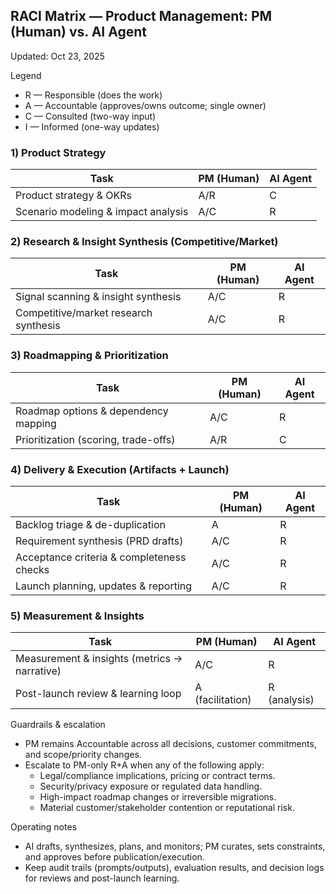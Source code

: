 ## RACI Matrix — Product Management: PM (Human) vs. AI Agent

Updated: Oct 23, 2025

Legend
- R — Responsible (does the work)
- A — Accountable (approves/owns outcome; single owner)
- C — Consulted (two-way input)
- I — Informed (one-way updates)

### 1) Product Strategy

| Task | PM (Human) | AI Agent |
|---|---|---|
| Product strategy & OKRs | A/R | C |
| Scenario modeling & impact analysis | A/C | R |

### 2) Research & Insight Synthesis (Competitive/Market)

| Task | PM (Human) | AI Agent |
|---|---|---|
| Signal scanning & insight synthesis | A/C | R |
| Competitive/market research synthesis | A/C | R |

### 3) Roadmapping & Prioritization

| Task | PM (Human) | AI Agent |
|---|---|---|
| Roadmap options & dependency mapping | A/C | R |
| Prioritization (scoring, trade-offs) | A/R | C |

### 4) Delivery & Execution (Artifacts + Launch)

| Task | PM (Human) | AI Agent |
|---|---|---|
| Backlog triage & de-duplication | A | R |
| Requirement synthesis (PRD drafts) | A/C | R |
| Acceptance criteria & completeness checks | A/C | R |
| Launch planning, updates & reporting | A/C | R |

### 5) Measurement & Insights

| Task | PM (Human) | AI Agent |
|---|---|---|
| Measurement & insights (metrics → narrative) | A/C | R |
| Post-launch review & learning loop | A (facilitation) | R (analysis) |

Guardrails & escalation
- PM remains Accountable across all decisions, customer commitments, and scope/priority changes.
- Escalate to PM-only R+A when any of the following apply:
  - Legal/compliance implications, pricing or contract terms.
  - Security/privacy exposure or regulated data handling.
  - High-impact roadmap changes or irreversible migrations.
  - Material customer/stakeholder contention or reputational risk.

Operating notes
- AI drafts, synthesizes, plans, and monitors; PM curates, sets constraints, and approves before publication/execution.
- Keep audit trails (prompts/outputs), evaluation results, and decision logs for reviews and post-launch learning.
